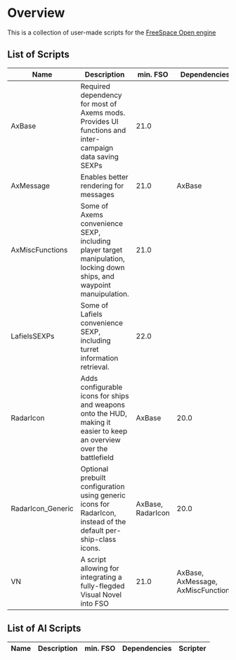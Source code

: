 # Overview
This is a collection of user-made scripts for the [FreeSpace Open engine](https://github.com/scp-fs2open/fs2open.github.com)
## List of Scripts
|Name|Description|min. FSO|Dependencies|Scripter|
|---|---|---|---|---|
|AxBase|Required dependency for most of Axems mods. Provides UI functions and inter-campaign data saving SEXPs|21.0||Axem|
|AxMessage|Enables better rendering for messages|21.0|AxBase|Axem|
|AxMiscFunctions|Some of Axems convenience SEXP, including player target manipulation, locking down ships, and waypoint manuipulation.|21.0||Axem|
|LafielsSEXPs|Some of Lafiels convenience SEXP, including turret information retrieval.|22.0||Lafiel|
|RadarIcon|Adds configurable icons for ships and weapons onto the HUD, making it easier to keep an overview over the battlefield|AxBase|20.0|Lafiel|
|RadarIcon_Generic|Optional prebuilt configuration using generic icons for RadarIcon, instead of the default per-ship-class icons.|AxBase, RadarIcon|20.0|Lafiel, JadedDragoon|
|VN|A script allowing for integrating a fully-flegded Visual Novel into FSO|21.0|AxBase, AxMessage, AxMiscFunctions|Axem, Lafiel|

## List of AI Scripts
|Name|Description|min. FSO|Dependencies|Scripter|
|---|---|---|---|---|
